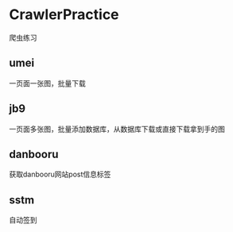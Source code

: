 # CrawlerPractice
爬虫练习

## umei
一页面一张图，批量下载

## jb9
一页面多张图，批量添加数据库，从数据库下载或直接下载拿到手的图

## danbooru
获取danbooru网站post信息标签

## sstm
自动签到
